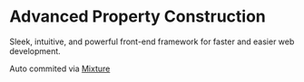 # Advanced Property Construction

Sleek, intuitive, and powerful front-end framework for faster and easier web development.

Auto commited via [Mixture](http://mixture.io)